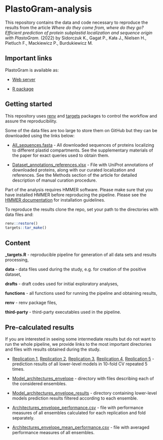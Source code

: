 # PlastoGram-analysis

This repository contains the data and code necessary to reproduce the results from the article  *Where do they come from, where do they go? Efficient prediction of protein subplastid localization and sequence origin with PlastoGram.* (2022) by Sidorczuk K., Gagat P., Kała J., Nielsen H., Pietluch F., Mackiewicz P., Burdukiewicz M.


## Important links

PlastoGram is available as:

- [Web server](http://biogenies.info/PlastoGram/)

- [R package](https://github.com/BioGenies/PlastoGram)

## Getting started

This repository uses [renv](https://CRAN.R-project.org/package=renv) and [targets](https://CRAN.R-project.org/package=targets) packages to control the workflow and assure the reproducibility. 

Some of the data files are too large to store them on GitHub but they can be downloaded using the links below:

- [All_sequences.fasta](https://www.dropbox.com/s/y9bo9xl9dgqapb0/All_sequences.fasta?dl=0) - All downloaded sequences of proteins localizing to different plastid compartments. See the supplementary materials of the paper for exact queries used to obtain them.

- [Dataset_annotations_references.xlsx](https://www.dropbox.com/s/wuewgtk6c0mnwrd/Dataset_annotations_references.xlsx?dl=0) - File with UniProt annotations of downloaded proteins, along with our curated localization and references. See the Methods section of the article for detailed description of manual curation procedure.

Part of the analysis requires HMMER software. Please make sure that you have installed HMMER before reproducing the pipeline. Please see the [HMMER documentation](http://hmmer.org/documentation.html) for installation guidelines.

To reproduce the results clone the repo, set your path to the directories with data files and:

``` r
renv::restore()
targets::tar_make()
```


## Content

**\_targets.R** - reproducible pipeline for generation of all data sets and results processing, 

**data** - data files used during the study, e.g. for creation of the positive dataset,

**drafts** - draft codes used for initial exploratory analyses,

**functions** - all functions used for running the pipeline and obtaining results,

**renv** - renv package files,

**third-party** - third-party executables used in the pipeline.

## Pre-calculated results

If you are interested in seeing some intermediate results but do not want to run the whole pipeline, we provide links to the most important directories and files with results obtained during the study.

- [Replication 1](https://www.dropbox.com/s/799p0hehrzn8ys1/All_models_predictions_envelope_rep1.csv?dl=0), [Replication 2](https://www.dropbox.com/s/p2vm6wfp714j06t/All_models_predictions_envelope_rep2.csv?dl=0), [Replication 3](https://www.dropbox.com/s/s6f2w96a4ll1kc1/All_models_predictions_envelope_rep3.csv?dl=0), [Replication 4](https://www.dropbox.com/s/n91w3yzputp8awe/All_models_predictions_envelope_rep4.csv?dl=0), [Replication 5](https://www.dropbox.com/s/x8j135uvk38wja4/All_models_predictions_envelope_rep5.csv?dl=0) - prediction results of all lower-level models in 10-fold CV repeated 5 times.

- [Model_architectures_envelope](https://www.dropbox.com/sh/kjklnuq7tx995ll/AABvZBzURqgN4T8GFOAkE0Gpa?dl=0) - directory with files describing each of the considered ensembles.

- [Model_architectures_envelope_results](https://www.dropbox.com/sh/ocxb587buov1y07/AAB99qhDz2fTtcqttFYdiigra?dl=0) - directory containing lower-level models prediction results filtered according to each ensemble.

- [Architectures_envelope_performance.csv](https://www.dropbox.com/s/92n6q3ahundfmtm/Architectures_envelope_performance.csv?dl=0) - file with performance measures of all ensembles calculated for each replication and fold separately. 

- [Architectures_envelope_mean_performance.csv](https://www.dropbox.com/s/3iv1acs18ofe7lf/Architectures_envelope_mean_performance.csv?dl=0) - file with averaged performance measures of all ensembles.


